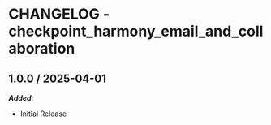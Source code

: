 # CHANGELOG - checkpoint_harmony_email_and_collaboration

## 1.0.0 / 2025-04-01

***Added***:

* Initial Release